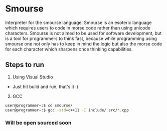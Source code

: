 # Smourse

Interpreter for the smourse language. Smourse is an esoteric language which requires users to code in morse code rather than using unicode characters. Smourse is not aimed to be used for software development, but is a tool for programmers to think fast, because while programming using smourse one not only has to keep in mind the logic but also the morse code for each character which sharpens once thinking capabilities.

## Steps to run

1) Using Visual Studio

- Just hit build and run, that's it :)

2) GCC

```bash
user@programmer~:$ cd smourse/
user@programmer~:$ gcc -std=c++11 -I include/ src/*.cpp
```

### Will be open sourced soon